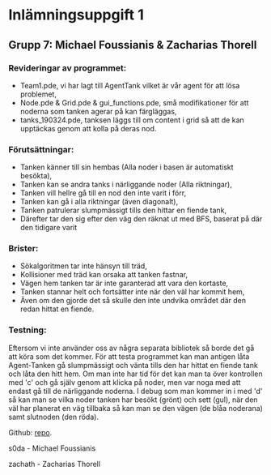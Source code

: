 # Inlämningsuppgift 1
## Grupp 7: Michael Foussianis & Zacharias Thorell

### Revideringar av programmet:
- Team1.pde, vi har lagt till AgentTank  vilket är vår agent för att lösa problemet,
- Node.pde & Grid.pde & gui_functions.pde, små modifikationer för att noderna som tanken agerar på kan färgläggas,
- tanks_190324.pde, tanksen läggs till om content i grid så att de kan upptäckas genom att kolla på deras nod.

### Förutsättningar:
- Tanken känner till sin hembas (Alla noder i basen är automatiskt besökta),
- Tanken kan se andra tanks i närliggande noder (Alla riktningar),
- Tanken vill hellre gå till en nod den inte varit i förr,
- Tanken kan gå i alla riktningar (även diagonalt),
- Tanken patrulerar slumpmässigt tills den hittar en fiende tank,
- Därefter tar den sig efter den väg den räknat ut med BFS, baserat på där den tidigare varit

### Brister:
- Sökalgoritmen tar inte hänsyn till träd,
- Kollisioner med träd kan orsaka att tanken fastnar,
- Vägen hem tanken tar är inte garanterad att vara den kortaste,
- Tanken stannar helt och fortsätter inte när den väl har kommit hem,
- Även om den gjorde det så skulle den inte undvika området där den redan hittat en fiende.

### Testning:
Eftersom vi inte använder oss av några separata bibliotek så borde det gå att köra som det kommer.
För att testa programmet kan man antigen låta Agent-Tanken gå slumpmässigt och vänta tills den har hittat
en fiende tank och låta den hitt hem. Om man inte har tid för det kan man ta över kontrollen med 'c' och 
gå själv genom att klicka på noder, men var noga med att endast gå till de närliggande noderna. I debug som
man kommer in i med 'd' så kan man se vilka noder tanken har besökt (grönt) och sett (gul), när den väl
har planerat en väg tillbaka så kan man se den vägen (de blåa noderana) samt slutnoden (den röda).

Github: [repo](https://github.com/zachath/Tanks).

s0da - Michael Foussianis

zachath -  Zacharias Thorell
